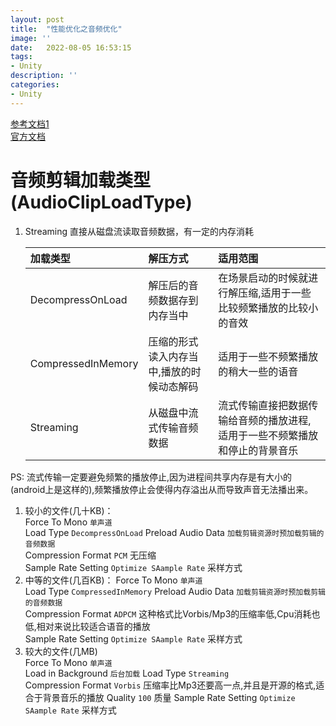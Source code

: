 ```yaml
---
layout: post
title:  "性能优化之音频优化"
image: ''
date:   2022-08-05 16:53:15
tags:
- Unity
description: ''
categories: 
- Unity
---
```

[参考文档1](https://segmentfault.com/a/1190000019844821)  
[官方文档](https://docs.unity3d.com/ScriptReference/AudioClip.html)  

# 音频剪辑加载类型 (AudioClipLoadType)
1. Streaming 直接从磁盘流读取音频数据，有一定的内存消耗

    加载类型|解压方式|适用范围
    :-|:-|:-
    DecompressOnLoad|解压后的音频数据存到内存当中|在场景启动的时候就进行解压缩,适用于一些比较频繁播放的比较小的音效
    CompressedInMemory|压缩的形式读入内存当中,播放的时候动态解码|适用于一些不频繁播放的稍大一些的语音
    Streaming|从磁盘中流式传输音频数据|流式传输直接把数据传输给音频的播放进程,适用于一些不频繁播放和停止的背景音乐

PS: 流式传输一定要避免频繁的播放停止,因为进程间共享内存是有大小的(android上是这样的),频繁播放停止会使得内存溢出从而导致声音无法播出来。  

1. 较小的文件(几十KB)：  
    Force To Mono  `单声道`  
    Load Type `DecompressOnLoad`
    Preload Audio Data  `加载剪辑资源时预加载剪辑的音频数据`  
    Compression Format `PCM`  无压缩  
    Sample Rate Setting `Optimize SAample Rate`   采样方式
2. 中等的文件(几百KB)： 
    Force To Mono  `单声道`  
    Load Type `CompressedInMemory`
    Preload Audio Data  `加载剪辑资源时预加载剪辑的音频数据`  
    Compression Format `ADPCM` 这种格式比Vorbis/Mp3的压缩率低,Cpu消耗也低,相对来说比较适合语音的播放  
    Sample Rate Setting `Optimize SAample Rate`   采样方式  
3. 较大的文件(几MB)  
    Force To Mono  `单声道`  
    Load in Background `后台加载`
    Load Type `Streaming`  
    Compression Format `Vorbis`  压缩率比Mp3还要高一点,并且是开源的格式,适合于背景音乐的播放
    Quality `100`  质量
    Sample Rate Setting `Optimize SAample Rate`   采样方式  
